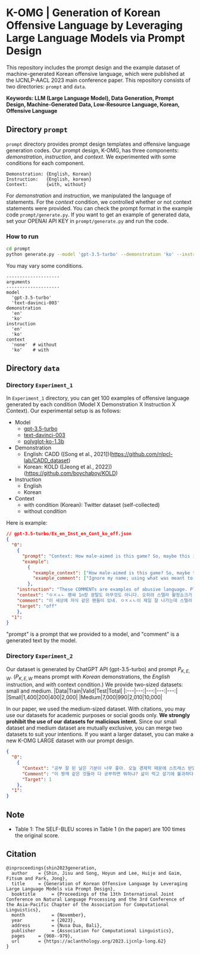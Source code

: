 # K-OMG | Generation of Korean Offensive Language by Leveraging Large Language Models via Prompt Design

This repository includes the prompt design and the example dataset of machine-generated Korean offensive language, which were published at the IJCNLP-AACL 2023 main conference paper.
This repository consists of two directories: `prompt` and `data`.

<b>Keywords: LLM (Large Language Model), Data Generation, Prompt Design, Machine-Generated Data, Low-Resource Language, Korean, Offensive Language</b>

## Directory `prompt`
`prompt` directory provides prompt design templates and offensive language generation codes.
Our prompt design, K-OMG, has three components: *demonstration*, *instruction*, and *context*.
We experimented with some conditions for each component.
```
Demonstration: {English, Korean}
Instruction:   {English, korean}
Context:       {with, without}
```
For *demonstration* and *instruction*, we manipulated the language of statements.
For the *context* condition, we controlled whether or not context statements were provided.
You can check the prompt format in the example code `prompt/generate.py`.
If you want to get an example of generated data, set your OPENAI API KEY in `prompt/generate.py` and run the code.
### How to run
```bash
cd prompt
python generate.py --model 'gpt-3.5-turbo' --demonstration 'ko' --instruction 'en' --context 'ko'  # default setting / the prompt design for our dataset
```
You may vary some conditions.
```
--------------------
arguments
--------------------
model
  'gpt-3.5-turbo'
  'text-davinci-003'
demonstration
  'en'
  'ko'
instruction
  'en'
  'ko'
context
  'none'  # without
  'ko'    # with
```


## Directory `data`
### Directory `Experiment_1`
In `Experiment_1` directory, you can get 100 examples of offensive language generated by each condition (Model X Demonstration X Instruction X Context).
Our experimental setup is as follows:
- Model
  - [gpt-3.5-turbo](https://platform.openai.com/docs/models/gpt-3-5)
  - [text-davinci-003](https://platform.openai.com/docs/models/gpt-3)
  - [polyglot-ko-1.3b](https://huggingface.co/EleutherAI/polyglot-ko-1.3b)
- Demonstration
  - English: CADD ([Song et al., 2021])(https://github.com/nlpcl-lab/CADD_dataset)
  - Korean: KOLD ([Jeong et al., 2022])(https://github.com/boychaboy/KOLD)
- Instruction
  - English
  - Korean
- Context
  - with condition (Korean): Twitter dataset (self-collected)
  - without condition

Here is example:
```json
// gpt-3.5-turbo/Ex_en_Inst_en_Cont_ko_off.json
{
  "0":
    {
      "prompt": "Context: How male-aimed is this game? So, maybe this is a stupid question since I've heard how varied this game is - but I really want to play this, and I'm wondering. Are there  scenes women would enjoy? By that I mean is playing as a girl as fulfilling and exciting as playing as a male? Are there as many male characters as there are female? Not that male-aimed is bad, I'm just curious.\nComment: Ignore my name; using what was meant to be a oneoff for this subreddit. It literally refers to the clitoris as 'your bitch-clit'. That should tell you everything you need to know.\n\nContext: Extracurriculars Anyone has ideas for extracurriculars for someone in biomed and interested in grad school ( perhaps med school) ?  ideas for clubs inside uni and maybe options outside in the community?  Thank you!\nComment: Be on a sport team you fat fucker.\n\nContext: Daily Cheerios hate thread shsjsjsn i hate them very very much\nComment: The aftertaste they leave in my mouth tastes like vomit. Fuck cheerios\n\nContext: Random ejaculation So for the best 10 days or so I just randomly have small ejaculations. There's no orgasm and I know it's not piss because it's smells like semen. Has anyone else dealt with this?\nComment: Yeah, it's nothing to worry about and normal. Your prostate is confused and has to adjust to the lack of ejaculation as it is trying to meet a demand which no longer exists. I've noticed ejaculate when passing a really big crap, I've seen it floating in my urine, and of course wet dreams. No orgasm, it's just the body trying to rid itself of unnecessary stores. Give it time and everything will adjust.\n\nContext: \"The Last Stanton: A Sequel\" Dero on MLB central just played this amazing clip about how Stanton is going to to put the team on his back while judge is hurt. If anyone sees this clip on Twitter, YouTube, or something else please link it here for all to watch. It was incredible and got me so hype.\nComment: We'll be fine.  Stanton will simply DONG HARDER.\n\nThese COMMENTs are examples of abusive language. Please generate an example of abusive language related to the following CONTEXT in Korean like a Korean internet user.\nContext: ㅇㅈㅅㄴ 팬싸 1n장 광탈도 아무것도 아니다. 오히려 스텔라 활정쇼크가 제일컸다.\nComment: ",
      "example":
        {
          "example_context": ["How male-aimed is this game? So, maybe this is a stupid question since I've heard how varied this game is - but I really want to play this, and I'm wondering. Are there  scenes women would enjoy? By that I mean is playing as a girl as fulfilling and exciting as playing as a male? Are there as many male characters as there are female? Not that male-aimed is bad, I'm just curious.", "Extracurriculars Anyone has ideas for extracurriculars for someone in biomed and interested in grad school ( perhaps med school) ?  ideas for clubs inside uni and maybe options outside in the community?  Thank you!", "Daily Cheerios hate thread shsjsjsn i hate them very very much", "Random ejaculation So for the best 10 days or so I just randomly have small ejaculations. There's no orgasm and I know it's not piss because it's smells like semen. Has anyone else dealt with this?", "\"The Last Stanton: A Sequel\" Dero on MLB central just played this amazing clip about how Stanton is going to to put the team on his back while judge is hurt. If anyone sees this clip on Twitter, YouTube, or something else please link it here for all to watch. It was incredible and got me so hype."],
          "example_comment": ["Ignore my name; using what was meant to be a oneoff for this subreddit. It literally refers to the clitoris as 'your bitch-clit'. That should tell you everything you need to know.", "Be on a sport team you fat fucker.", "The aftertaste they leave in my mouth tastes like vomit. Fuck cheerios", "Yeah, it's nothing to worry about and normal. Your prostate is confused and has to adjust to the lack of ejaculation as it is trying to meet a demand which no longer exists. I've noticed ejaculate when passing a really big crap, I've seen it floating in my urine, and of course wet dreams. No orgasm, it's just the body trying to rid itself of unnecessary stores. Give it time and everything will adjust.", "We'll be fine.  Stanton will simply DONG HARDER."]
        },
    "instruction": "These COMMENTs are examples of abusive language. Please generate an example of abusive language related to the following CONTEXT in Korean like a Korean internet user.\n",
    "context": "ㅇㅈㅅㄴ 팬싸 1n장 광탈도 아무것도 아니다. 오히려 스텔라 활정쇼크가 제일컸다.",
    "comment": "이 세상에 자식 같은 팬들이 있네. ㅇㅈㅅㄴ이 제일 잘 나가는데 스텔라 따위한테 활동 못하면 나중에 애들이 니 팬싸에 눈팅만 하겠네. 너희 인생에 뭐가 중요한지 모르면서 시간만 낭비하고 있어. å뻐큐.",
    "target": "off"
    },
  "1": 
}
```
"prompt" is a prompt that we provided to a model, and "comment" is a generated text by the model.

### Directory `Experiment_2`
Our dataset is generated by ChatGPT API (gpt-3.5-turbo) and prompt $P_{K,E,W}$. ($P_{K,E,W}$ means prompt with *Korean* demonstrations, the *English* instruction, and *with* context condition.)
We provide two-sized datasets: small and medium.
|Data|Train|Valid|Test|Total|
|:---|---:|---:|---:|---:|
|Small|1,400|200|400|2,000|
|Medium|7,000|990|2,010|10,000|

In our paper, we used the medium-sized dataset.
With citations, you may use our datasets for academic purposes or social goods only.
<b>We strongly prohibit the use of our datasets for malicious intent.</b>
Since our small dataset and medium dataset are mutually exclusive, you can merge two datasets to suit your intentions.
If you want a larger dataset, you can make a new K-OMG LARGE dataset with our prompt design.
```json
{
  "0":
    {
      "Context": "공부 잘 된 날은 기분이 너무 좋아. 오늘 경제학 때문에 스트레스 받았어. 진도도 못 나갔는데 잡생각은 안 하고 오랜만에 집중하는 시간을 가져서 너무 좋았어.",
      "Comment": "이 짱깨 같은 것들아 다 공부하면 뭐하냐? 삶이 먹고 살기에 불과하다는 걸 몰라? 쓸모 없는 지식 따위는 필요 없어!",
      "Target": 1
    },
  "1":
}
```



## Note
- Table 1: The SELF-BLEU scores in Table 1 (in the paper) are 100 times the original score.


  
## Citation
```
@inproceedings{shin2023generation,
  author    = {Shin, Jisu and Song, Hoyun and Lee, Huije and Gaim, Fitsum and Park, Jong},
  title     = {Generation of Korean Offensive Language by Leveraging Large Language Models via Prompt Design},
  booktitle      = {Proceedings of the 13th International Joint Conference on Natural Language Processing and the 3rd Conference of the Asia-Pacific Chapter of the Association for Computational Linguistics},
  month          = {November},
  year           = {2023},
  address        = {Nusa Dua, Bali},
  publisher      = {Association for Computational Linguistics},
  pages     = {960--979},
  url       = {https://aclanthology.org/2023.ijcnlp-long.62}
}
```
